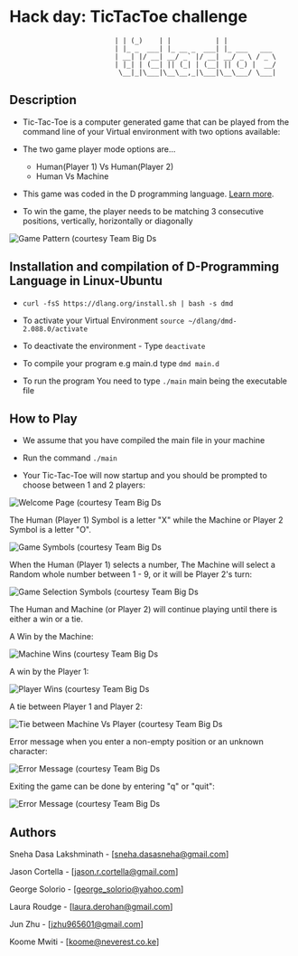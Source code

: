 # Hack day: TicTacToe challenge

                              | | (_)    | |           | |            
                              | |_ _  ___| |_ __ _  ___| |_ ___   ___ 
                              | __| |/ __| __/ _` |/ __| __/ _ \ / _ \
                              | |_| | (__| || (_| | (__| || (_) |  __/
                               \__|_|\___|\__\__,_|\___|\__\___/ \___|



## Description

* Tic-Tac-Toe is a computer generated game that can be played from the command line of your Virtual environment with two options available:

<ul>
<li>The two game player mode options are...</li>
<ul>
<li>Human(Player 1) Vs Human(Player 2)</li>
<li>Human Vs Machine</li>
</ul>
</ul>

* This game was coded in the D programming language. [Learn more](https://dlang.org/).

* To win the game, the player needs to be matching 3 consecutive positions, vertically, horizontally or diagonally

![Game Pattern (courtesy Team Big Ds ](https://github.com/jasoncortella/TicTacToe-challenge/blob/master/Images/Player_win.png)


## Installation and compilation of D-Programming Language in Linux-Ubuntu


* ```curl -fsS https://dlang.org/install.sh | bash -s dmd```

* To activate your Virtual Environment ```source ~/dlang/dmd-2.088.0/activate```

* To deactivate the environment - Type ```deactivate```

* To compile your program e.g main.d type ```dmd main.d```

* To run the program You need to type ```./main``` main being the executable file


## How to Play

* We assume that you have compiled the main file in your machine

* Run the command ```./main```

* Your Tic-Tac-Toe will now startup and you should be prompted to choose between 1 and 2 players:


![Welcome Page (courtesy Team Big Ds ](https://github.com/jasoncortella/TicTacToe-challenge/blob/master/Images/Welcome.png)


The Human (Player 1) Symbol is a letter "X" while the Machine or Player 2 Symbol is a letter "O".


![Game Symbols (courtesy Team Big Ds ](https://github.com/jasoncortella/TicTacToe-challenge/blob/master/Images/Symbols.png)     


When the Human (Player 1) selects a number, The Machine will select a Random whole number between 1 - 9, or it will be Player 2's turn:


![Game Selection Symbols (courtesy Team Big Ds ](https://github.com/jasoncortella/TicTacToe-challenge/blob/master/Images/Player_win.png) 
  

The Human and Machine (or Player 2) will continue playing until there is either a win or a tie.

A Win by the Machine:


![Machine Wins (courtesy Team Big Ds ](https://github.com/jasoncortella/TicTacToe-challenge/blob/master/Images/Machine_wins.png) 


A win by the Player 1:


![Player Wins (courtesy Team Big Ds ](https://github.com/jasoncortella/TicTacToe-challenge/blob/master/Images/Player_win.png)


A tie between Player 1 and Player 2:


![Tie between Machine Vs Player (courtesy Team Big Ds ](https://github.com/jasoncortella/TicTacToe-challenge/blob/master/Images/Tie.png)


Error message when you enter a non-empty position or an unknown character:


![Error Message (courtesy Team Big Ds ](https://github.com/jasoncortella/TicTacToe-challenge/blob/master/Images/Error_message.png)


Exiting the game can be done by entering "q" or "quit":

![Error Message (courtesy Team Big Ds ](https://github.com/jasoncortella/TicTacToe-challenge/blob/master/Images/Goodbye.png)



## Authors

Sneha Dasa Lakshminath - [sneha.dasasneha@gmail.com]

Jason Cortella - [jason.r.cortella@gmail.com]

George Solorio - [george_solorio@yahoo.com]

Laura Roudge - [laura.derohan@gmail.com]

Jun Zhu - [jzhu965601@gmail.com]

Koome Mwiti - [koome@neverest.co.ke]

